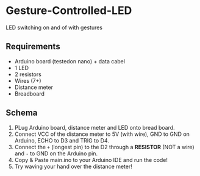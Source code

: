 # Gesture-Controlled-LED
LED switching on and of with gestures

## Requirements

- Arduino board (testedon nano) + data cabel
- 1 LED
- 2 resistors
- Wires (7+)
- Distance meter
- Breadboard

## Schema

1. PLug Arduino board, distance meter and LED onto bread board.
2. Connect VCC of the distance meter to 5V (with wire), GND to GND on Arduino, ECHO to D3 and TRIG to D4.
3. Connect the `+` (longest pin) to the D2 through a **RESISTOR** (NOT a wire) and `-` to GND on the Arduino pin.
4. Copy & Paste main.ino to your Arduino IDE and run the code!
5. Try waving your hand over the distance meter!
